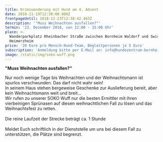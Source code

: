 ```yaml
---
title: Krimiwanderung mit Hund am 4. Advent
date: 2018-11-19T12:38:00.000Z
frontpageUntil: 2018-12-23T12:38:42.463Z
description: '"Muss Weihnachten ausfallen?"'
termin: '23. Dezember 2018, von 12:00 - 15:00 Uhr'
place: >-
  Wanderparkplatz Rheinbacher Straße zwischen Bornheim Waldorf und Swisttal
  Heimerzheim
price: '20 Euro pro Mensch-Hund-Team, Begleitpersonen je 5 Euro'
subscription: 'Anmeldung bitte per E-Mail an: info@hundezentrum-bornheim.de'
image: /static/img/soko-wuff.png
---
```

**"Muss Weihnachten ausfallen?"**

Nur noch wenige Tage bis Weihnachten und der Weihnachtsmann ist spurlos verschwunden. Das darf nicht wahr sein!\
In seinem Haus stehen bergeweise Geschenke zur Auslieferung bereit, aber kein Weihnachtsmann weit und breit...\
Wir rufen zu unserer SOKO Wuff nur die besten Ermittler mit ihren vierbeinigen Sprünasen auf diesen weihnachtlichen Fall zu lösen und das Weihnachtsfest zu retten. \
\
Die reine Laufzeit der Strecke beträgt ca. 1 Stunde\
\
Meldet Euch schriftlich in der Dienststelle um uns bei diesem Fall zu unterstützen, die Plätze sind begrenzt.
